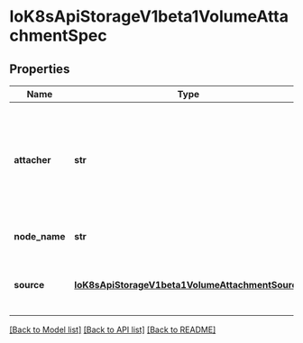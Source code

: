 # IoK8sApiStorageV1beta1VolumeAttachmentSpec

## Properties
Name | Type | Description | Notes
------------ | ------------- | ------------- | -------------
**attacher** | **str** | Attacher indicates the name of the volume driver that MUST handle this request. This is the name returned by GetPluginName(). | 
**node_name** | **str** | The node that the volume should be attached to. | 
**source** | [**IoK8sApiStorageV1beta1VolumeAttachmentSource**](IoK8sApiStorageV1beta1VolumeAttachmentSource.md) | Source represents the volume that should be attached. | 

[[Back to Model list]](../README.md#documentation-for-models) [[Back to API list]](../README.md#documentation-for-api-endpoints) [[Back to README]](../README.md)


